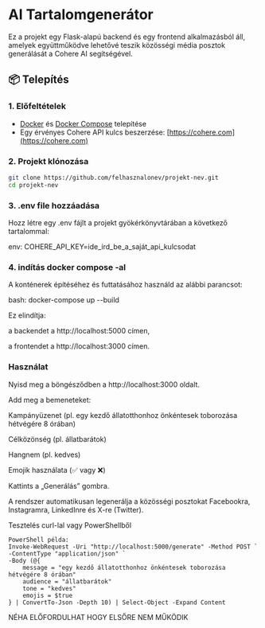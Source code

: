 # AI Tartalomgenerátor

Ez a projekt egy Flask-alapú backend és egy frontend alkalmazásból áll, amelyek együttműködve lehetővé teszik közösségi média posztok generálását a Cohere AI segítségével.

## 📦 Telepítés

### 1. Előfeltételek

- [Docker](https://www.docker.com/) és [Docker Compose](https://docs.docker.com/compose/) telepítése
- Egy érvényes Cohere API kulcs beszerzése: [https://cohere.com](https://cohere.com)

### 2. Projekt klónozása

```bash
git clone https://github.com/felhasznalonev/projekt-nev.git
cd projekt-nev
```

### 3. .env file hozzáadása

Hozz létre egy .env fájlt a projekt gyökérkönyvtárában a következő tartalommal:

env:
COHERE_API_KEY=ide_írd_be_a_saját_api_kulcsodat


### 4. indítás docker compose -al 
A konténerek építéséhez és futtatásához használd az alábbi parancsot:

bash: 
docker-compose up --build

Ez elindítja:

a backendet a http://localhost:5000 címen,

a frontendet a http://localhost:3000 címen.

### Használat
Nyisd meg a böngésződben a http://localhost:3000 oldalt.

Add meg a bemeneteket:

Kampányüzenet (pl. egy kezdő állatotthonhoz önkéntesek toborozása hétvégére 8 órában)

Célközönség (pl. állatbarátok)

Hangnem (pl. kedves)

Emojik használata (✅ vagy ❌)

Kattints a „Generálás” gombra.

A rendszer automatikusan legenerálja a közösségi posztokat Facebookra, Instagramra, LinkedInre és X-re (Twitter).


Tesztelés curl-lal vagy PowerShellből

```
PowerShell példa:
Invoke-WebRequest -Uri "http://localhost:5000/generate" -Method POST `
-ContentType "application/json" `
-Body (@{
    message = "egy kezdő állatotthonhoz önkéntesek toborozása hétvégére 8 órában"
    audience = "állatbarátok"
    tone = "kedves"
    emojis = $true
} | ConvertTo-Json -Depth 10) | Select-Object -Expand Content

```



NÉHA ELŐFORDULHAT HOGY ELSŐRE NEM MŰKÖDIK
